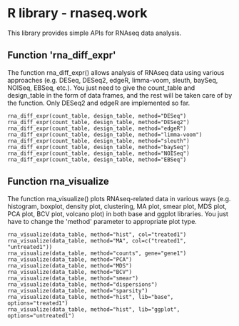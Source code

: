# R library - rnaseq.work

This library provides simple APIs for RNAseq data analysis. 

## Function 'rna_diff_expr'

The function rna_diff_expr() allows analysis of RNAseq data using
various approaches (e.g. DESeq, DESeq2, edgeR, limma-voom, sleuth, baySeq,
NOISeq, EBSeq, etc.). You just need to give the 
count_table and design_table in the form of data frames, and the rest
will be taken care of by the function.  Only DESeq2 and edgeR are implemented
so far.

~~~~~~~~~~~~
rna_diff_expr(count_table, design_table, method="DESeq")
rna_diff_expr(count_table, design_table, method="DESeq2")
rna_diff_expr(count_table, design_table, method="edgeR")
rna_diff_expr(count_table, design_table, method="limma-voom")
rna_diff_expr(count_table, design_table, method="sleuth")
rna_diff_expr(count_table, design_table, method="baySeq")
rna_diff_expr(count_table, design_table, method="NOISeq")
rna_diff_expr(count_table, design_table, method="EBSeq")
~~~~~~~~~~~~


## Function rna_visualize

The function rna_visualize() plots RNAseq-related data in
various ways (e.g. histogram, boxplot, density plot, clustering,
MA plot, smear plot, MDS plot, PCA plot, BCV plot, volcano plot)
in both base and ggplot libraries. You just have to change
the 'method' parameter to appropriate plot type.

~~~~~~~~~~
rna_visualize(data_table, method="hist", col="treated1")
rna_visualize(data_table, method="MA", col=c("treated1", "untreated1"))
rna_visualize(data_table, method="counts", gene="gene1")
rna_visualize(data_table, method="PCA")
rna_visualize(data_table, method="MDS")
rna_visualize(data_table, method="BCV")
rna_visualize(data_table, method="smear")
rna_visualize(data_table, method="dispersions")
rna_visualize(data_table, method="sparsity")
rna_visualize(data_table, method="hist", lib="base", options="treated1")
rna_visualize(data_table, method="hist", lib="ggplot", options="untreated1")
~~~~~~~~~~


